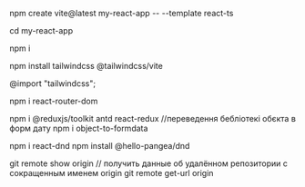   npm create vite@latest my-react-app -- --template react-ts

  cd my-react-app

  npm i

  npm install tailwindcss @tailwindcss/vite

  @import "tailwindcss";

  npm i react-router-dom

npm i @reduxjs/toolkit antd react-redux
//переведення бебліотекі обєкта в форм дату
npm i object-to-formdata
  

npm i react-dnd
npm install @hello-pangea/dnd




<!-- git hab команди -->
git remote show origin  // получить данные об удалённом репозитории с сокращенным именем origin
git remote get-url origin